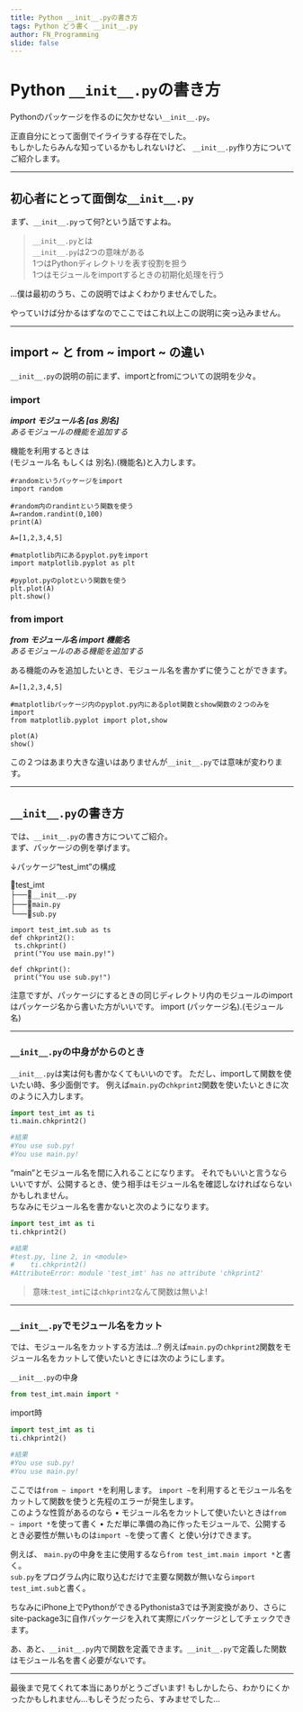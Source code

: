 ```yaml
---
title: Python __init__.pyの書き方
tags: Python どう書く __init__.py
author: FN_Programming
slide: false
---
```

# Python `__init__.py`の書き方
Pythonのパッケージを作るのに欠かせない`__init__.py`。

正直自分にとって面倒でイライラする存在でした。  
もしかしたらみんな知っているかもしれないけど、
`__init__.py`作り方についてご紹介します。

***
## 初心者にとって面倒な`__init__.py`
まず、`__init__.py`って何?という話ですよね。


>`__init__.py`とは  
>`__init__.py`は2つの意味がある  
>1つはPythonディレクトリを表す役割を担う  
>1つはモジュールをimportするときの初期化処理を行う

...僕は最初のうち、この説明ではよくわかりませんでした。

やっていけば分かるはずなのでここではこれ以上この説明に突っ込みません。

***
## import ~ と from ~ import ~ の違い
`__init__.py`の説明の前にまず、importとfromについての説明を少々。

### import
***import モジュール名 [as 別名]***  
*あるモジュールの機能を追加する*

機能を利用するときは  
(モジュール名 もしくは 別名).(機能名)と入力します。

```Python:例1
#randomというパッケージをimport
import random

#random内のrandintという関数を使う
A=random.randint(0,100)
print(A)
```
```Python:例2
A=[1,2,3,4,5]

#matplotlib内にあるpyplot.pyをimport
import matplotlib.pyplot as plt

#pyplot.pyのplotという関数を使う
plt.plot(A)
plt.show()
```

### from import
***from モジュール名 import 機能名***  
*あるモジュールのある機能を追加する*

ある機能のみを追加したいとき、モジュール名を書かずに使うことができます。

```Python:例
A=[1,2,3,4,5]

#matplotlibパッケージ内のpyplot.py内にあるplot関数とshow関数の２つのみをimport
from matplotlib.pyplot import plot,show

plot(A)
show()
```
  
この２つはあまり大きな違いはありませんが`__init__.py`では意味が変わります。
  
***
## `__init__.py`の書き方
では、`__init__.py`の書き方についてご紹介。  
まず、パッケージの例を挙げます。

↓パッケージ“test_imt”の構成

📁test_imt  
├──📄`__init__.py`  
├──📄`main.py`  
└──📄`sub.py`  


```Python:main.pyの中身
import test_imt.sub as ts
def chkprint2():
 ts.chkprint()
 print("You use main.py!")
```  
```Python:sub.pyの中身
def chkprint():
 print("You use sub.py!")
```  
注意ですが、パッケージにするときの同じディレクトリ内のモジュールのimportはパッケージ名から書いた方がいいです。
import (パッケージ名).(モジュール名)  
***
### `__init__.py`の中身がからのとき
`__init__.py`は実は何も書かなくてもいいのです。
ただし、importして関数を使いたい時、多少面倒です。
例えば`main.py`の`chkprint2`関数を使いたいときに次のように入力します。

```Python:test.py
import test_imt as ti
ti.main.chkprint2()

#結果
#You use sub.py!
#You use main.py!
```

“main”とモジュール名を間に入れることになります。
それでもいいと言うならいいですが、公開するとき、使う相手はモジュール名を確認しなければならないかもしれません。  
ちなみにモジュール名を書かないと次のようになります。

```Python:test.py
import test_imt as ti
ti.chkprint2()

#結果
#test.py, line 2, in <module>
#    ti.chkprint2()
#AttributeError: module 'test_imt' has no attribute 'chkprint2'
```

> 意味:`test_imt`には`chkprint2`なんて関数は無いよ!

***
### `__init__.py`でモジュール名をカット
では、モジュール名をカットする方法は...?
例えば`main.py`の`chkprint2`関数をモジュール名をカットして使いたいときには次のようにします。  

`__init__.py`の中身

```Python:__init__.py
from test_imt.main import *
```
import時

```Python:test.py
import test_imt as ti
ti.chkprint2()

#結果
#You use sub.py!
#You use main.py!
```

ここでは`from ~ import *`を利用します。
`import ~`を利用するとモジュール名をカットして関数を使うと先程のエラーが発生します。  
このような性質があるのなら
• モジュール名をカットして使いたいときは`from ~ import *`を使って書く
• ただ単に準備の為に作ったモジュールで、公開するとき必要性が無いものは`import ~`を使って書く
と使い分けできます。

例えば、
`main.py`の中身を主に使用するなら`from test_imt.main import *`と書く。  
`sub.py`をプログラム内に取り込むだけで主要な関数が無いなら`import test_imt.sub`と書く。  

ちなみにiPhone上でPythonができるPythonista3では予測変換があり、さらにsite-package3に自作パッケージを入れて実際にパッケージとしてチェックできます。

あ、あと、`__init__.py`内で関数を定義できます。`__init__.py`で定義した関数はモジュール名を書く必要がないです。
***
最後まで見てくれて本当にありがとうございます!
もしかしたら、わかりにくかったかもしれません...もしそうだったら、すみませでした...

